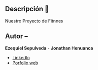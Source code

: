 ## Descripción 🧠
Nuestro Proyecto de Fitnnes
## Autor –
**Ezequiel Sepulveda** -
**Jonathan Henuanca**

* [LinkedIn](www.linkedin.com/in/ezequiel-sepulveda-516a39238)
* [Porfolio web](https://midominio.es/)
